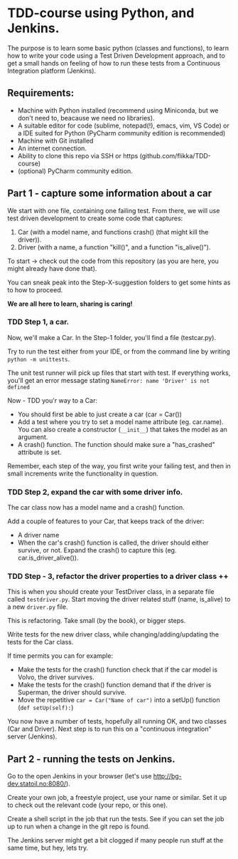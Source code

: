 # TDD-course using Python, and Jenkins.

The purpose is to learn some basic python (classes and functions), to learn how to write your code using a Test Driven Development approach, and to get a small hands on feeling of how to run these tests from a Continuous Integration platform (Jenkins).

## Requirements:
* Machine with Python installed (recommend using Miniconda, but we don't need to, beacause we need no libraries).
* A suitable editor for code (sublime, notepad(!), emacs, vim, VS Code) or a IDE suited for Python (PyCharm community edition is recommended)
* Machine with Git installed
* An internet connection.
* Ability to clone this repo via SSH or https (github.com/flikka/TDD-course)
* (optional) PyCharm community edition.

## Part 1 - capture some information about a car

We start with one file, containing one failing test.
From there, we will use test driven development to create some code that captures:

1. Car (with a model name, and functions crash() (that might kill the driver)).
2. Driver (with a name, a function "kill()", and a function "is_alive()").

To start -> check out the code from this repository (as you are here, you might already have done that).

You can sneak peak into the Step-X-suggestion folders to get some hints as to how to proceed.

**We are all here to learn, sharing is caring!**

### TDD Step 1, a car.

Now, we'll make a Car. In the Step-1 folder, you'll find a file (testcar.py).

Try to run the test either from your IDE, or from the command line by writing ```python -m unittests```.

The unit test runner will pick up files that start with test. If everything works, you'll get an error message stating ```NameError: name 'Driver' is not defined```

Now - TDD you'r way to a Car:
* You should first be able to just create a car (car = Car())
* Add a test where you try to set a model name attribute (eg. car.name). You can also create a constructor (```__init__```) that takes the model as an argument.
* A crash() function. The function should make sure a "has_crashed" attribute is set.

Remember, each step of the way, you first write your failing test, and then
in small increments write the functionality in question.

### TDD Step  2, expand the car with some driver info.
The car class now has a model name and a crash() function.

Add a couple of features to your Car, that keeps track of the driver:
* A driver name
* When the car's crash() function is called, the driver should either survive, or not. Expand the crash() to capture this (eg. car.is_driver_alive()).


### TDD Step - 3, refactor the driver properties to a driver class ++

This is when you should create your TestDriver class, in a separate file called ```testdriver.py```.
Start moving the driver related stuff (name, is_alive) to a new  ```driver.py``` file.

This is refactoring. Take small (by the book), or bigger steps.

Write tests for the new driver class, while changing/adding/updating the tests for the Car class.

If time permits you can for example:
* Make the tests for the crash() function check that if the car model is Volvo, the driver survives.
* Make the tests for the crash() function demand that if the driver is Superman, the driver should survive.
* Move the repetitive ```car = Car("Name of car")``` into a setUp() function (```def setUp(self):```)

You now have a number of tests, hopefully all running OK, and two classes (Car and Driver). Next step is to run this on
a "continuous integration" server (Jenkins).

## Part 2 - running the tests on Jenkins.
Go to the open Jenkins in your browser (let's use http://bg-dev.statoil.no:8080/).

Create your own job, a freestyle project, use your name or similar. Set it up to check out the relevant code (your repo, or this one). 

Create a shell script in the job that run the tests. 
See if you can set the job up to run when a change in the git repo is found.

The Jenkins server might get a bit clogged if many people run stuff at the same time, but hey, lets try.
